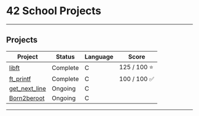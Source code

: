 # 42 School Projects
---
## Projects

| Project | Status   | Language | Score       |
| ------- | -------- | -------- | ----------- |
| [libft](https://github.com/larocqueg/42_Libft) | Complete | C        | 125 / 100  ⭐ |
| [ft_printf](https://github.com/larocqueg/42_ft_printf.git)| Complete | C        | 100 / 100 ✅ |
| [get_next_line](https://github.com/larocqueg/42_get_next_line.git)| Ongoing | C        | |
| [Born2beroot](git@github.com:larocqueg/42_Born_2_be_root.git)| Ongoing | C        | |




---
